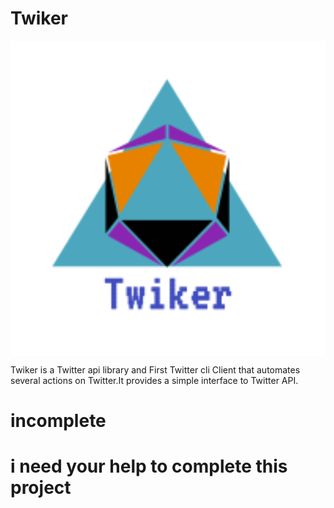 # Twiker
<p align="center">
<img src="twiker.png" width="600px" align="center" valign="middle">
</p>

Twiker is a Twitter api library and First Twitter cli Client that automates several actions on Twitter.It provides a simple interface to Twitter API. 


# incomplete 
# i need your help to complete this project
